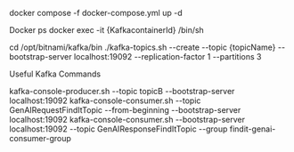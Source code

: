  docker compose -f docker-compose.yml up -d


Docker ps
docker exec -it {KafkacontainerId}  /bin/sh

cd /opt/bitnami/kafka/bin
./kafka-topics.sh --create --topic {topicName} --bootstrap-server localhost:19092 --replication-factor 1 --partitions 3

Useful Kafka Commands

kafka-console-producer.sh --topic topicB --bootstrap-server localhost:19092
kafka-console-consumer.sh --topic GenAIRequestFindItTopic --from-beginning --bootstrap-server localhost:19092
kafka-console-consumer.sh --bootstrap-server localhost:19092 --topic GenAIResponseFindItTopic --group findit-genai-consumer-group
